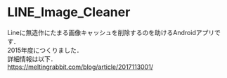 # LINE_Image_Cleaner
Lineに無造作にたまる画像キャッシュを削除するのを助けるAndroidアプリです．  
2015年度につくりました．  
詳細情報は以下．  
https://meltingrabbit.com/blog/article/2017113001/

